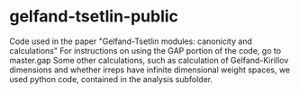 # gelfand-tsetlin-public
Code used in the paper "Gelfand-Tsetlin modules: canonicity and calculations"
For instructions on using the GAP portion of the code, go to master.gap
Some other calculations, such as calculation of Gelfand-Kirillov dimensions and whether irreps have infinite dimensional weight spaces, we used python code, contained in the analysis subfolder.
